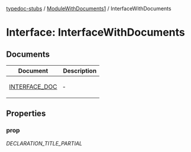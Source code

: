 [typedoc-stubs](README.md) / [ModuleWithDocuments1](ModuleWithDocuments1.md) / InterfaceWithDocuments

# Interface: InterfaceWithDocuments

## Documents

<table>
<thead>
<tr>
<th>Document</th>
<th>Description</th>
</tr>
</thead>
<tbody>
<tr>
<td>

[INTERFACE\_DOC](ModuleWithDocuments1.InterfaceWithDocuments.Document.INTERFACE_DOC.md)

</td>
<td>

&hyphen;

</td>
</tr>
</tbody>
</table>

## Properties

### prop

_DECLARATION_TITLE_PARTIAL_
